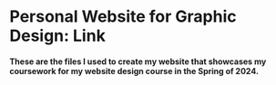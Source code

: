 # Personal Website for Graphic Design: Link
#### These are the files I used to create my website that showcases my coursework for my website design course in the Spring of 2024.
